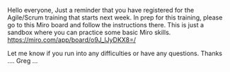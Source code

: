 Hello everyone,
Just a reminder that you have registered for the Agile/Scrum training that starts next week. In prep for this training, please go to this Miro board and follow the instructions there. This is just a sandbox where you can practice some basic Miro skills.
https://miro.com/app/board/o9J_lJyDKX8=/

Let me know if you run into any difficulties or have any questions.
Thanks
…. Greg …
